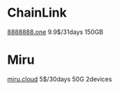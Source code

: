 # ChainLink
[8888888.one](8888888.one) 9.9$/31days 150GB
# Miru
[miru.cloud](miru.cloud) 5$/30days 50G 2devices

